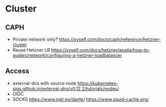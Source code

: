 # Cluster

## CAPH

- Private network only? https://syself.com/docs/caph/reference/hetzner-cluster
- Reuse Hetzner LB https://syself.com/docs/hetzner/apalla/how-to-guides/network/configuring-a-hetzner-loadbalancer

## Access

- external-dns with source node https://kubernetes-sigs.github.io/external-dns/v0.12.2/tutorials/nodes/
- OIDC
- SOCKS https://www.inet.no/dante/ https://www.squid-cache.org/
